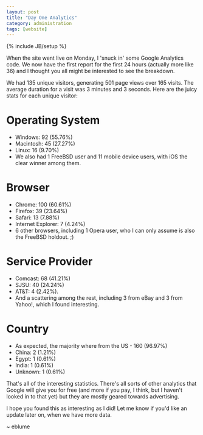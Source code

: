 ```yaml
---
layout: post
title: "Day One Analytics"
category: administration
tags: [website]
---
```

{% include JB/setup %}

When the site went live on Monday, I 'snuck in' some Google Analytics code. We now have the first report for the first 24 hours (actually more like 36) and I thought you all might be interested to see the breakdown.

We had 135 unique visitors, generating 501 page views over 165 visits. The average duration for a visit was 3 minutes and 3 seconds. Here are the juicy stats for each unique visitor:

# Operating System
* Windows: 92 (55.76%)
* Macintosh: 45 (27.27%)
* Linux: 16 (9.70%)
* We also had 1 FreeBSD user and 11 mobile device users, with iOS the clear winner among them.

# Browser
* Chrome: 100 (60.61%)
* Firefox: 39 (23.64%)
* Safari: 13 (7.88%)
* Internet Explorer: 7 (4.24%)
* 6 other browsers, including 1 Opera user, who I can only assume is also the FreeBSD holdout. ;)

# Service Provider
* Comcast: 68 (41.21%)
* SJSU: 40 (24.24%)
* AT&T: 4 (2.42%).
* And a scattering among the rest, including 3 from eBay and 3 from Yahoo!, which I found interesting.

# Country
* As expected, the majority where from the US - 160 (96.97%)
* China: 2 (1.21%)
* Egypt: 1 (0.61%)
* India: 1 (0.61%)
* Unknown: 1 (0.61%)

That's all of the interesting statistics. There's all sorts of other analytics that Google will give you for free (and more if you pay, I think, but I haven't looked in to that yet) but they are mostly geared towards advertising.

I hope you found this as interesting as I did! Let me know if you'd like an update later on, when we have more data.

~ eblume

